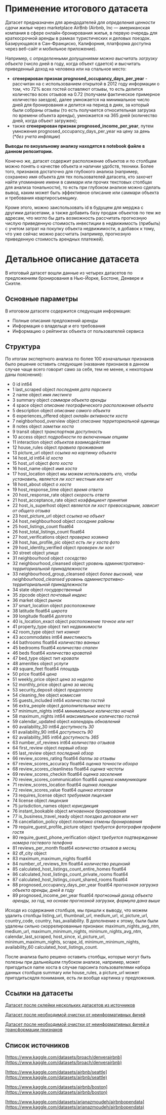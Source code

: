# Применение итогового датасета 
﻿Датасет предназначен для арендодателей *для определения ценности сдачи жилья* через marketplace AirBnb (Airbnb, Inc — американская компания в сфере онлайн-бронирования жилья, в первую очередь для краткосрочной аренды в рамках туристических и деловых поездок. Базирующаяся в Сан-Франциско, Калифорния, платформа доступна через веб-сайт и мобильное приложение).

Например, с *определенными допущениями можно высчитать загрузку объекта* (число дней в году, когда объект сдается) и высчитать приведенный доход на человека или на спальное место:
- **сгенерирован признак prognosed_occupancy_days_per_year** - рассчитан на с использованием открытой в 2012 году информации о том, что 72% всех гостей оставляют отзывы, то есть делится количество всех отзывов на 0.72 (получаем фактическое примерное количество заездов), далее умножается на минимальное число дней для бронирования и делится на период в днях, за который были собраны отзывы (то есть получается относительная загрузка по времени объекта аренды), умножается на 365 дней (количество дней, когда объект загружен);
- также **сгенерирован признак prognosed_income_per_year**, путем умножения prognosed_occupancy_days_per_year на цену за день (**без учета инфляции*)

**Выводы по визуальному анализу находятся в notebook файле в данном репозитории.**

Конечно же, датасет содержит расположение объектов и по столбцам можно понять о качестве объекта и наличии удобств, техники. 
Более того, признаков достаточно для глубокого анализа (например, сохранено имя объекта для тех пользователей датасета, кто захочет найти упоминание имени в саммари или прочих текстовых столбцах для анализа тональности), то есть при глубоком анализе можно сделать вывод, каким может быть эффективное описание или саммари объекта и требования квартиросъемщику.

Кроме этого, можно заиспользовать id в будущем для мерджа с другими датасетами, а также добавить базу продаж объектов по тем же адресам, что могло бы дать возможность рассчитать прогнозную числую приведенную стоимость инвестиции в недвижимость (прибыль) с учетом затрат на покупку объекта недвижимости, в добавок к тому, что уже сейчас можно рассчитать (например, прогнозную приведенную стоимость арендных платежей).


# Детальное описание датасета

В итоговый датасет вошли данные из четырех датасетов по предложениям бронирования в Нью-Йорке, Бостоне, Денвере и Сиэтле. 

## Основные параметры

В итоговом датасете содержится следующая информация:
 - Полные описания предложений аренды
 - Информация о владельце и его требования
 - Информацию о рейтингах объекта от пользователей сервиса

## Структура

По итогам экспертного анализа по более 100 изначальных признаков было решение оставить следующие (название признаков в данном случае чаще всего говорит само за себя, тем не менее, к некоторым даны пояснения):

 - 0 id int64	
 - 1 last_scraped object	*последняя дата парсинга*
 - 2 name object	*имя листинга*
 - 3 summary object	*саммари объекта аренды*
 - 4 space object	*описание географического расположения объекта*
 - 5 description object	*описание самого объекта*
 - 6 experiences_offered object	*онлайн активности хоста*
 - 7 neighborhood_overview object	*описание территориальной единицы*
 - 8 notes object	*заметки хоста*
 - 9 transit object	*транспортная доступность*
 - 10 access object	*подробности по включенным опциям*
 - 11 interaction object	*объектов взаимодействия*
 - 12 house_rules object	*правила проживания*
 - 13 picture_url object	*ссылка на картинку объекта*
 - 14 host_id int64	*id хоста*
 - 15 host_url object	*фото хоста*
 - 16 host_name object	*имя хоста*
 - 17 host_location object	*мы можем использовать его, чтобы установить, является ли хост местным или нет*
 - 18 host_about object	*о хосте*
 - 19 host_response_time object	*время ответа*
 - 20 host_response_rate object	*скорость ответа*
 - 21 host_acceptance_rate object	*коэффициент принятия*
 - 22 host_is_superhost object	*является ли хост превосходным, зависит от общего отзыва*
 - 23 host_picture_url object	*ссылка на объект*
 - 24 host_neighbourhood object	*соседние районы*
 - 25 host_listings_count float64	
 - 26 host_total_listings_count float64	
 - 27 host_verifications object	*проверка хозяина*
 - 28 host_has_profile_pic object	*есть ли у хоста фото*
 - 29 host_identity_verified object	*проверен ли хост*
 - 30 street object	*улица*
 - 31 neighbourhood object	*соседство*
 - 32 neighbourhood_cleansed object	*уровень административно-территориальной принадлежности*
 - 33 neighbourhood_group_cleansed object	*более высокий, чем neighbourhood_cleansed уровень административно-территориальной принадлежности*
 - 34 state object	*государственный*
 - 35 zipcode object	*почтовый индекс*
 - 36 market object	*рынок*
 - 37 smart_location object	*расположение*
 - 38 latitude float64	*широта*
 - 39 longitude float64	*долгота*
 - 40 is_location_exact object	*расположение точное или нет*
 - 41 property_type object	*тип недвижимости*
 - 42 room_type object	*тип комнат*
 - 43 accommodates int64	*вместимость*
 - 44 bathrooms float64	*количество ванных*
 - 45 bedrooms float64	*количество спален*
 - 46 beds float64	*количество кроватей*
 - 47 bed_type object	*тип кровати*
 - 48 amenities object	*услуги*
 - 49 square_feet float64	*площадь*
 - 50 price float64	*цена*
 - 51 weekly_price object	*цена за неделю*
 - 52 monthly_price object	*цена за месяц*
 - 53 security_deposit object	*предоплата*
 - 54 cleaning_fee object	*комиссия*
 - 55 guests_included int64	*количество гостей*
 - 56 extra_people object	*дополнительные места*
 - 57 minimum_nights int64	*минимальное количество ночей*
 - 58 maximum_nights int64	*максимальное количество гостей*
 - 59 calendar_updated object	*календарь обновлений*
 - 60 availability_30 int64	*доступность 30*
 - 61 availability_90 int64	*доступность 90*
 - 62 availability_365 int64	*доступность 365*
 - 63 number_of_reviews int64	*количество отзывов*
 - 64 first_review object	*первый обзор*
 - 65 last_review object	*последний обзор*
 - 66 review_scores_rating float64	*баллы за отзывы*
 - 67 review_scores_accuracy float64	*оценка точности обзора*
 - 68 review_scores_cleanliness float64	*оценка частоты*
 - 69 review_scores_checkin float64	*оценка заселения*
 - 70 review_scores_communication float64	*оценка коммуникации*
 - 71 review_scores_location float64	*оценка локации*
 - 72 review_scores_value float64	*оценка итоговая*
 - 73 requires_license object	*требуемая лицензия*
 - 74 license object	*лицензия*
 - 75 jurisdiction_names object	*юрисдикция*
 - 76 instant_bookable object	*мгновенное бронирования*
 - 77 is_business_travel_ready object	*поездка деловая или нет*
 - 78 cancellation_policy object	*политика отмены бронирования*
 - 79 require_guest_profile_picture object	*требуется фотография профиля гостя*
 - 80 require_guest_phone_verification object	*требуется подтверждение номера гостевого телефона*
 - 81 reviews_per_month float64	*количество отзывов в месяц*
 - 82 df_city object	
 - 83 maximum_maximum_nights float64	
 - 84 number_of_reviews_ltm float64	*количество рецензий*
 - 85 calculated_host_listings_count_entire_homes float64	
 - 86 calculated_host_listings_count_private_rooms float64
 - 87 calculated_host_listings_count_shared_rooms float64
 - 88  prognosed_occupancy_days_per_year             float64 *прогнозная загрузка объекта аренды, дней в году*      
 - 89  prognosed_income_per_year                     float64 *прогнозный доход объекта аренды, за год, на основе прогнозной загрузки, формула дана выше*      

Исходя из содержания столбцов, мы пришли к выводу, что можем удалить столбцы listing_url, thumbnail_url, medium_url, xl_picture_url, country_code, country, has_availability.
В дополнение к этому, были были удалены сильно скоррелированные признаки: maximum_nights_avg_ntm, medium_url, maximum_minimum_nights, minimum_nights_avg_ntm,   calendar_last_scraped,   host_since,   xl_picture_url,   minimum_maximum_nights,   scrape_id,   minimum_minimum_nights, availability_60   calculated_host_listings_count.
  
После анализа было решено оставить столбцы, которые могут быть полезны при дальнейшем глубоком анализе, например, может пригодиться name хоста в случае парсинга пользователями набора данных столбцов summary или house_rules, а picture_url может пригодитьсядля понимания, есть ли вообще картинка у предложения.

## Ссылки на датасеты
[Датасет после склейки нескольких датасетов из источников](https://drive.google.com/file/d/1wrZYskv9ip9_phHSFQaCCKMeTytY7V2M/view?usp=share_link)

[Датасет после необходимой очистки от неинформативных фичей](https://drive.google.com/file/d/1_SK2dK48WFqYn0P1u1dsljkl9MBrM6wR/view?usp=share_link)

[Датасет после необходимой очистки от неинформативных фичей и трансформации признаков](https://drive.google.com/file/d/1rtQ5M5pAas0rWm0E4MIYWroArb_G44E0/view?usp=share_link)


## Список источников
[https://www.kaggle.com/datasets/broach/denverairbnb](https://www.kaggle.com/datasets/broach/denverairbnb)

[https://www.kaggle.com/datasets/airbnb/seattle](https://www.kaggle.com/datasets/airbnb/seattle)

[https://www.kaggle.com/datasets/airbnb/boston](https://www.kaggle.com/datasets/airbnb/boston)

[https://www.kaggle.com/datasets/arianazmoudeh/airbnbopendata](https://www.kaggle.com/datasets/arianazmoudeh/airbnbopendata)
